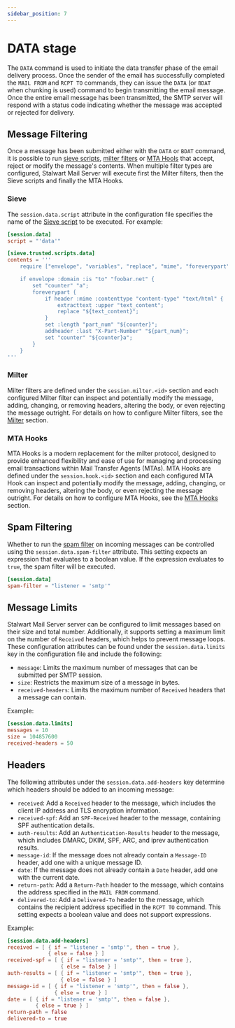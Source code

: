 ```yaml
---
sidebar_position: 7
---
```


# DATA stage

The `DATA` command is used to initiate the data transfer phase of the email delivery process. Once the sender of the email has successfully completed the `MAIL FROM` and `RCPT TO` commands, they can issue the `DATA` (or `BDAT` when chunking is used) command to begin transmitting the email message. Once the entire email message has been transmitted, the SMTP server will respond with a status code indicating whether the message was accepted or rejected for delivery.

## Message Filtering

Once a message has been submitted either with the `DATA` or `BDAT` command, it is possible to run [sieve scripts](/docs/sieve/overview), [milter filters](/docs/smtp/filter/milter) or [MTA Hools](/docs/smtp/filter/mtahooks) that accept, reject or modify the message's contents. When multiple filter types are configured, Stalwart Mail Server will execute first the Milter filters, then the Sieve scripts and finally the MTA Hooks.

### Sieve

The `session.data.script` attribute in the configuration file specifies the name of the [Sieve script](/docs/sieve/overview) to be executed. For example:

```toml
[session.data]
script = "'data'"

[sieve.trusted.scripts.data]
contents = '''
    require ["envelope", "variables", "replace", "mime", "foreverypart", "editheader", "extracttext"];

    if envelope :domain :is "to" "foobar.net" {
        set "counter" "a";
        foreverypart {
            if header :mime :contenttype "content-type" "text/html" {
                extracttext :upper "text_content";
                replace "${text_content}";
            }
            set :length "part_num" "${counter}";
            addheader :last "X-Part-Number" "${part_num}";
            set "counter" "${counter}a";
        }
    }
'''
```

### Milter

Milter filters are defined under the `session.milter.<id>` section and each configured Milter filter can inspect and potentially modify the message, adding, changing, or removing headers, altering the body, or even rejecting the message outright. For details on how to configure Milter filters, see the [Milter](/docs/smtp/filter/milter) section.

### MTA Hooks

MTA Hooks is a modern replacement for the milter protocol, designed to provide enhanced flexibility and ease of use for managing and processing email transactions within Mail Transfer Agents (MTAs). MTA Hooks are defined under the `session.hook.<id>` section and each configured MTA Hook can inspect and potentially modify the message, adding, changing, or removing headers, altering the body, or even rejecting the message outright. For details on how to configure MTA Hooks, see the [MTA Hooks](/docs/smtp/filter/mtahooks) section.

## Spam Filtering

Whether to run the [spam filter](/docs/spamfilter/overview) on incoming messages can be controlled using the `session.data.spam-filter` attribute. This setting expects an expression that evaluates to a boolean value. If the expression evaluates to `true`, the spam filter will be executed.

```toml
[session.data]
spam-filter = "listener = 'smtp'"
```

## Message Limits

Stalwart Mail Server server can be configured to limit messages based on their size and total number. Additionally, it supports setting a maximum limit on the number of `Received` headers, which helps to prevent message loops. These configuration attributes can be found under the `session.data.limits` key in the configuration file and include the following:

- `message`: Limits the maximum number of messages that can be submitted per SMTP session.
- `size`: Restricts the maximum size of a message in bytes.
- `received-headers`: Limits the maximum number of `Received` headers that a message can contain.

Example:

```toml
[session.data.limits]
messages = 10
size = 104857600
received-headers = 50
```

## Headers

The following attributes under the `session.data.add-headers` key determine which headers should be added to an incoming message:

- `received`: Add a `Received` header to the message, which includes the client IP address and TLS encryption information.
- `received-spf`: Add an `SPF-Received` header to the message, containing SPF authentication details.
- `auth-results`: Add an `Authentication-Results` header to the message, which includes DMARC, DKIM, SPF, ARC, and iprev authentication results.
- `message-id`: If the message does not already contain a `Message-ID` header, add one with a unique message ID.
- `date`: If the message does not already contain a `Date` header, add one with the current date.
- `return-path`: Add a `Return-Path` header to the message, which contains the address specified in the `MAIL FROM` command.
- `delivered-to`: Add a `Delivered-To` header to the message, which contains the recipient address specified in the `RCPT TO` command. This setting expects a boolean value and does not support expressions.

Example:

```toml
[session.data.add-headers]
received = [ { if = "listener = 'smtp'", then = true }, 
             { else = false } ]
received-spf = [ { if = "listener = 'smtp'", then = true }, 
                 { else = false } ]
auth-results = [ { if = "listener = 'smtp'", then = true }, 
                 { else = false } ]
message-id = [ { if = "listener = 'smtp'", then = false }, 
               { else = true } ]
date = [ { if = "listener = 'smtp'", then = false }, 
         { else = true } ]
return-path = false
delivered-to = true
```
